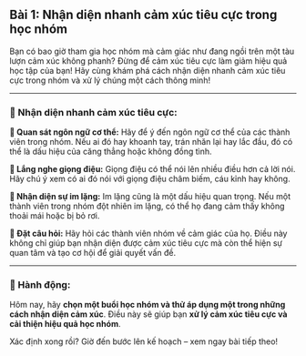 ## Bài 1: Nhận diện nhanh cảm xúc tiêu cực trong học nhóm

Bạn có bao giờ tham gia học nhóm mà cảm giác như đang ngồi trên một tàu lượn cảm xúc không phanh? Đừng để cảm xúc tiêu cực làm giảm hiệu quả học tập của bạn! Hãy cùng khám phá cách nhận diện nhanh cảm xúc tiêu cực trong nhóm và xử lý chúng một cách thông minh!

---

### 📌 Nhận diện nhanh cảm xúc tiêu cực:

**🔹 Quan sát ngôn ngữ cơ thể:**
Hãy để ý đến ngôn ngữ cơ thể của các thành viên trong nhóm. Nếu ai đó hay khoanh tay, trán nhăn lại hay lắc đầu, đó có thể là dấu hiệu của căng thẳng hoặc không đồng tình.

**🔹 Lắng nghe giọng điệu:**
Giọng điệu có thể nói lên nhiều điều hơn cả lời nói. Hãy chú ý xem có ai đó nói với giọng điệu châm biếm, cáu kỉnh hay không.

**🔹 Nhận diện sự im lặng:**
Im lặng cũng là một dấu hiệu quan trọng. Nếu một thành viên trong nhóm đột nhiên im lặng, có thể họ đang cảm thấy không thoải mái hoặc bị bỏ rơi.

**🔹 Đặt câu hỏi:**
Hãy hỏi các thành viên nhóm về cảm giác của họ. Điều này không chỉ giúp bạn nhận diện được cảm xúc tiêu cực mà còn thể hiện sự quan tâm và tạo cơ hội để giải quyết vấn đề.

---

### 🚀 Hành động:

Hôm nay, hãy **chọn một buổi học nhóm và thử áp dụng một trong những cách nhận diện cảm xúc**. Điều này sẽ giúp bạn **xử lý cảm xúc tiêu cực và cải thiện hiệu quả học nhóm**.

Xác định xong rồi? Giờ đến bước lên kế hoạch – xem ngay bài tiếp theo!